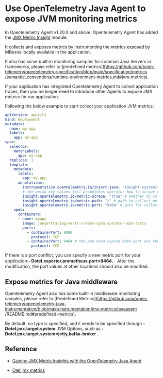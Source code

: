 # Use OpenTelemetry Java Agent to expose JVM monitoring metrics

In Opentelemetry Agent v1.20.0 and above, Opentelemetry Agent has added the [JMX Metric Insight](https://github.com/open-telemetry/opentelemetry-java-instrumentation/blob/main/instrumentation/jmx-metrics/javaagent/README.md#jmx-metric-insight) module.

It collects and exposes metrics by instrumenting the metrics exposed by MBeans locally available in the application.

It also has some built-in monitoring samples for common Java Servers or frameworks, please refer to [predefined metrics](https://github.com/open-telemetry/opentelemetry-specification/blob/main/specification/metrics /semantic_conventions/runtime-environment-metrics.md#jvm-metrics).

If your application has integrated Opentelemetry Agent to collect application traces, then you no longer need to introduce other Agents to expose JMX metrics for our application. 

Following the below example to start collect your application JVM metrics:

```yaml
apiVersion: apps/v1
kind: Deployment
metadata:
  name: my-app
  labels:
    app: my-app
spec:
  selector:
    matchLabels:
      app: my-app
  replicas: 1
  template:
    metadata:
      labels:
        app: my-app
      annotations:
        instrumentation.opentelemetry.io/inject-java: "insight-system/insight-opentelemetry-autoinstrumentation" # marking this pod will automatically integrate Opentelemetry Agent
        # the below key-values tell prometheus operator how to scrape metrics
        insight.opentelemetry.io/metric-scrape: "true" # whether to collect
        insight.opentelemetry.io/metric-path: "/" # path to collect metrics
        insight.opentelemetry.io/metric-port: "9464" # port for collecting metrics
    spec:
      containers:
      - name: myapp
        image: jaegertracing/vertx-create-span:operator-e2e-tests
        ports:
          - containerPort: 8080
            protocol: TCP
          - containerPort: 9464 # the pod need expose 9464 port and the relate SVC also need it
            protocol: TCP
```

If there is a port conflict, you can specify a new metric port for your application:__- Dotel.exporter.prometheus.port=8464__，
After the modification, the port values at other locations should also be modified.

## Expose metrics for Java middleware

Opentelemetry Agent also has some built-in middleware monitoring samples, please refer to [Predefined Metrics](https://github.com/open-telemetry/opentelemetry-java-instrumentation/blob/main/instrumentation/jmx-metrics/javaagent /README.md#predefined-metrics).

By default, no type is specified, and it needs to be specified through __-Dotel.jmx.target.system__ JVM Options, such as __-Dotel.jmx.target.system=jetty,kafka-broker__ .

## Reference

- [Gaining JMX Metric Insights with the OpenTelemetry Java Agent](https://opentelemetry.io/blog/2023/jmx-metric-insight/)

- [Otel jmx metrics](https://github.com/open-telemetry/opentelemetry-java-instrumentation/tree/main/instrumentation/jmx-metrics)